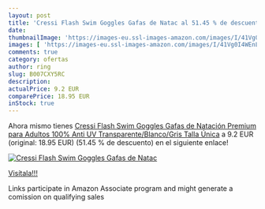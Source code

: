 ```yaml
---
layout: post
title: 'Cressi Flash Swim Goggles Gafas de Natac al 51.45 % de descuento'
date: 
thumbnailImage: 'https://images-eu.ssl-images-amazon.com/images/I/41Vg0I4WEnL._SL200_.jpg'
images: [ 'https://images-eu.ssl-images-amazon.com/images/I/41Vg0I4WEnL._SL200_.jpg' ]
comments: true
category: ofertas
author: ring
slug: B007CXY5RC
description:
actualPrice: 9.2 EUR
comparePrice: 18.95 EUR
inStock: true
---
```


Ahora mismo tienes [Cressi Flash Swim Goggles Gafas de Natación Premium para Adultos 100% Anti UV  Transparente/Blanco/Gris  Talla Única](https://www.amazon.es/dp/B007CXY5RC/?tag=tolees-21) a 9.2 EUR (original: 18.95 EUR) (51.45 %  de descuento) en el siguiente enlace!

[![Cressi Flash Swim Goggles Gafas de Natac](https://images-eu.ssl-images-amazon.com/images/I/41Vg0I4WEnL._SL200_.jpg)](https://www.amazon.es/dp/B007CXY5RC/?tag=tolees-21)

[Visítala!!!](https://www.amazon.es/dp/B007CXY5RC/?tag=tolees-21)

Links participate in Amazon Associate program and might generate a comission on qualifying sales
